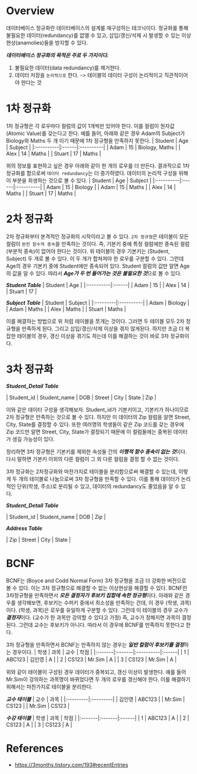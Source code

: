 # Overview
데이터베이스 정규화란 데이터베이스의 설계를 재구성하는 테크닉이다. 정규화를 통해 불필요한 데이터(redundancy)를 없앨 수 있고,
삽입/갱신/삭제 시 발생할 수 있는 이상현상(anamolies)들을 방지할 수 있다.

***데이터배이스 정규화의 목적은 주로 두 가지이다.***
1. 불필요한 데이터(data redundancy)를 제거한다.
2. 데이터 저장을 `논리적으로` 한다. -> 테이블의 데이터 구성이 논리적이고 직관적이어야 한다는 것

# 1차 정규화
1차 정규형은 각 로우마다 컬럼의 값이 1개씩만 있어야 한다. 이를 컬럼이 원자값(Atomic Value)를 갖는다고 한다. 예를 들어, 아래와 같은 경우 
Adam의 Subject가 Biology와 Maths 두 개 이기 때문에 1차 정규형을 만족하지 못한다.
| Student   | Age   | Subject   |
|:----------|:------|:----------|
| Adam      | 15    | Biology, Maths    |
| Alex      | 14    | Maths     |
| Stuart    | 17    | Maths     |

위의 정보를 표현하고 싶은 경우 아래와 같이 한 개의 로우를 더 만든다. 결과적으로 1차 정규화를 함으로써 `데이터 redundancy`는 더 증가하였다.
데이터의 논리적 구성을 위해 이 부분을 희생하는 것으로 볼 수 있다.
| Student   | Age   | Subject   |
|:----------|:------|:----------|
| Adam      | 15    | Biology   |
| Adam      | 15    | Maths     |
| Alex      | 14    | Maths     |
| Stuart    | 17    | Maths     |

# 2차 정규화
2차 정규화부터 본격적인 정규화의 시작이라고 볼 수 있다. `2차 정규형`은 테이블이 모든 컬럼이 `완전 함수적 종속`을 만족하는 것이다.
즉, 기본키 중에 특정 컬럼에만 종속된 컬럼(부분적 종속)이 없어야 한다는 것이다. 위 테이블의 경우 기본키는 (Student, Subject) 두 개로
볼 수 있다. 이 두 개가 합쳐져야 한 로우를 구분할 수 있다. 그런데 Age의 경우 기본키 중에 Student에만 종속되어 있다. Student 컬럼의 값만
알면 Age의 값을 알 수 있다. 따라서 ***Age가 두 번 들어가는 것은 불필요한 것***으로 볼 수 있다.

***Student Table***
| Student   | Age   |
|:----------|:------|
| Adam      | 15    |
| Alex      | 14    |
| Stuart    | 17    |

***Subject Table***
| Student  | Subject   |
|:---------|:----------|
| Adam     | Biology   |
| Adam     | Maths     |
| Alex     | Maths     |
| Stuart   | Maths     |

이를 해결하는 방법으로 위 처럼 테이블을 쪼개는 것이다. 그러면 두 테이블 모두 2차 정규형을 만족하게 된다. 그리고 삽입/갱신/삭제 이상을 
겪지 않게된다. 하지만 조금 더 복잡한 테이블의 경우, 갱신 이상을 겪기도 하는데 이를 해결하는 것이 바로 3차 정규화이다.

# 3차 정규화
***Student_Detail Table***

| Student_id  | Student_name   | DOB  | Street   | City  | State   | Zip  |

이와 같은 데이터 구성을 생각해보자. Student_id가 기본키이고, 기본키가 하나이므로 2차 정규형은 만족하는 것으로 볼 수 있다. 하지만
이 데이터의 Zip 컬럼을 알면 Street, City, State를 결정할 수 있다. 또한 여러명의 학생들이 같은 Zip 코드를 갖는 경우에 Zip 코드만 알면
Street, City, State가 결정되기 때문에 이 컬럼들에는 중복된 데이터가 생길 가능성이 있다.

정리하면 3차 정규형은 기본키를 제외한 속성들 간의 ***이행적 함수 종속이 없는 것***이다. 다시 말하면 기본키 이외의 다른 컬럼이 그 외
다른 컬럼을 결정 할 수 없는 것이다.

3차 정규화는 2차정규화와 마찬가지로 테이블을 분리함으로써 해결할 수 있는데, 이렇게 두 개의 테이블로 나눔으로써 3차 정규형을 
만족할 수 있다. 이를 통해 데이터가 논리적인 단위(학생, 주소)로 분리될 수 있고, 데이터의 redundancy도 줄었음을 알 수 있다.

***Student_Detail Table***

| Student_id  | Student_name   | DOB  | Zip  |

***Address Table***

| Zip  | Street   | City  | State   |

# BCNF
BCNF는 (Boyce and Codd Normal Form) 3차 정규형을 조금 더 강화한 버전으로 볼 수 있다. 이는 3차 정규형으로 해결할 수 없는 
이상현상을 해결할 수 있다. BCNF란 3차정규형을 만족하면서 ***모든 결정자가 후보키 집합에 속한 정규형***이다.
아래와 같은 경우를 생각해보면, 후보키는 수퍼키 중에서 최소성을 만족하는 건데, 이 경우 (학생, 과목)이다.
(학생, 과목)은 로우를 유일하게 구분할 수 있다. 그런데 이 테이블의 경우 교수가 ***결정자***이다.
(교수가 한 과목만 강의할 수 있다고 가정) 즉, 교수가 정해지면 과목이 결정된다. 그런데 교수는 후보키가 아니다. 따라서 이 경우에
BCNF를 만족하지 못한다고 한다.

3차 정규형을 만족하면서 BCNF는 만족하지 않는 경우는 ***일반 컬럼이 후보키를 결정***하는 경우이다.
| 학생   | 과목    | 교수     | 학점   |
|:-------|:-------|:----------|:------|
| 1      | ABC123  | 김인영   | A     |
| 2      | CS123   | Mr.Sim   | A     |
| 3      | CS123   | Mr.Sim   | A     |

위와 같이 테이블이 구성된 경우 데이터가 중복되고, 갱신 이상이 발생한다. 예를 들어 Mr.Sim이 강의하는 과목명이 바뀌었다면 
두 개의 로우를 갱신해야 한다. 이를 해결하기 위해서는 마찬가지로 테이블을 분리한다.

***교수 테이블***
| 교수     | 과목      |
|:---------|:---------|
| 김인영   | ABC123   |
| Mr.Sim   | CS123    |
| Mr.Sim   | CS123    |

***수강 테이블***
| 학생   | 과목    | 학점   |
|:-------|:-------|:------|
| 1      | ABC123  | A     |
| 2      | CS123   | A     |
| 3      | CS123   | A     |

# References
* https://3months.tistory.com/193#recentEntries